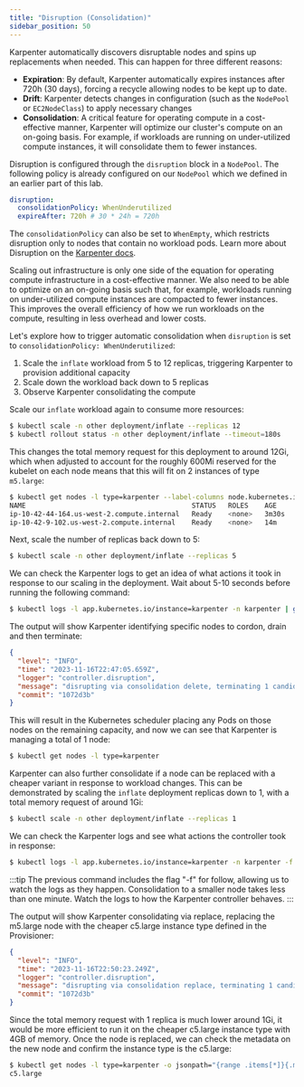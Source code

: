 ```yaml
---
title: "Disruption (Consolidation)"
sidebar_position: 50
---
```


Karpenter automatically discovers disruptable nodes and spins up replacements when needed. This can happen for three different reasons:
* **Expiration**: By default, Karpenter automatically expires instances after 720h (30 days), forcing a recycle allowing nodes to be kept up to date.
* **Drift**: Karpenter detects changes in configuration (such as the `NodePool` or `EC2NodeClass`) to apply necessary changes
* **Consolidation**: A critical feature for operating compute in a cost-effective manner, Karpenter will optimize our cluster's compute on an on-going basis. For example, if workloads are running on under-utilized compute instances, it will consolidate them to fewer instances.

Disruption is configured through the `disruption` block in a `NodePool`. The following policy is already configured on our `NodePool` which we defined in an earlier part of this lab.

```yaml
disruption:
  consolidationPolicy: WhenUnderutilized
  expireAfter: 720h # 30 * 24h = 720h
```

The `consolidationPolicy` can also be set to `WhenEmpty`, which restricts disruption only to nodes that contain no workload pods. Learn more about Disruption on the [Karpenter docs](https://karpenter.sh/docs/concepts/disruption/).

Scaling out infrastructure is only one side of the equation for operating compute infrastructure in a cost-effective manner. We also need to be able to optimize on an on-going basis such that, for example, workloads running on under-utilized compute instances are compacted to fewer instances. This improves the overall efficiency of how we run workloads on the compute, resulting in less overhead and lower costs.

Let's explore how to trigger automatic consolidation when `disruption` is set to `consolidationPolicy: WhenUnderutilized`:

1. Scale the `inflate` workload from 5 to 12 replicas, triggering Karpenter to provision additional capacity
2. Scale down the workload back down to 5 replicas
3. Observe Karpenter consolidating the compute


Scale our `inflate` workload again to consume more resources:

```bash
$ kubectl scale -n other deployment/inflate --replicas 12
$ kubectl rollout status -n other deployment/inflate --timeout=180s
```

This changes the total memory request for this deployment to around 12Gi, which when adjusted to account for the roughly 600Mi reserved for the kubelet on each node means that this will fit on 2 instances of type `m5.large`:

```bash
$ kubectl get nodes -l type=karpenter --label-columns node.kubernetes.io/instance-type
NAME                                         STATUS   ROLES    AGE     VERSION               INSTANCE-TYPE
ip-10-42-44-164.us-west-2.compute.internal   Ready    <none>   3m30s   v1.27.7-eks-4f4795d   m5.large
ip-10-42-9-102.us-west-2.compute.internal    Ready    <none>   14m     v1.27.7-eks-4f4795d   m5.large
```

Next, scale the number of replicas back down to 5:

```bash
$ kubectl scale -n other deployment/inflate --replicas 5
```

We can check the Karpenter logs to get an idea of what actions it took in response to our scaling in the deployment. Wait about 5-10 seconds before running the following command:

```bash test=false
$ kubectl logs -l app.kubernetes.io/instance=karpenter -n karpenter | grep 'consolidation delete' | jq
```

The output will show Karpenter identifying specific nodes to cordon, drain and then terminate:

```json
{
  "level": "INFO",
  "time": "2023-11-16T22:47:05.659Z",
  "logger": "controller.disruption",
  "message": "disrupting via consolidation delete, terminating 1 candidates ip-10-42-44-164.us-west-2.compute.internal/m5.large/on-demand",
  "commit": "1072d3b"
}
```

This will result in the Kubernetes scheduler placing any Pods on those nodes on the remaining capacity, and now we can see that Karpenter is managing a total of 1 node:

```bash
$ kubectl get nodes -l type=karpenter
```

Karpenter can also further consolidate if a node can be replaced with a cheaper variant in response to workload changes. This can be demonstrated by scaling the `inflate` deployment replicas down to 1, with a total memory request of around 1Gi:

```bash
$ kubectl scale -n other deployment/inflate --replicas 1
```

We can check the Karpenter logs and see what actions the controller took in response: 

```bash test=false
$ kubectl logs -l app.kubernetes.io/instance=karpenter -n karpenter -f | jq
```

:::tip
The previous command includes the flag "-f" for follow, allowing us to watch the logs as they happen. Consolidation to a smaller node takes less than one minute. Watch the logs to how the Karpenter controller behaves.
:::

The output will show Karpenter consolidating via replace, replacing the m5.large node with the cheaper c5.large instance type defined in the Provisioner:

```json
{
  "level": "INFO",
  "time": "2023-11-16T22:50:23.249Z",
  "logger": "controller.disruption",
  "message": "disrupting via consolidation replace, terminating 1 candidates ip-10-42-9-102.us-west-2.compute.internal/m5.large/on-demand and replacing with on-demand node from types c5.large",
  "commit": "1072d3b"
}
```

Since the total memory request with 1 replica is much lower around 1Gi, it would be more efficient to run it on the cheaper c5.large instance type with 4GB of memory. Once the node is replaced, we can check the metadata on the new node and confirm the instance type is the c5.large: 

```bash
$ kubectl get nodes -l type=karpenter -o jsonpath="{range .items[*]}{.metadata.labels.node\.kubernetes\.io/instance-type}{'\n'}{end}"
c5.large
```
